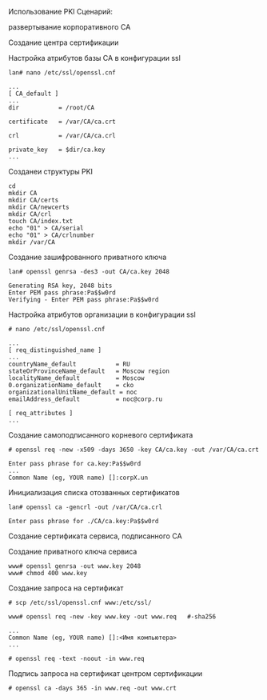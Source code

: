 Использование PKI
Сценарий:

развертывание корпоративного CA 

Создание центра сертификации

Настройка атрибутов базы CA в конфигурации ssl
```
lan# nano /etc/ssl/openssl.cnf
```
```
...
[ CA_default ]
...
dir           = /root/CA

certificate   = /var/CA/ca.crt

crl           = /var/CA/ca.crl

private_key   = $dir/ca.key
...
```
Созданеи структуры PKI
```
cd
mkdir CA
mkdir CA/certs
mkdir CA/newcerts
mkdir CA/crl
touch CA/index.txt
echo "01" > CA/serial
echo "01" > CA/crlnumber
mkdir /var/CA
```
Создание зашифрованного приватного ключа
```
lan# openssl genrsa -des3 -out CA/ca.key 2048

Generating RSA key, 2048 bits
Enter PEM pass phrase:Pa$$w0rd
Verifying - Enter PEM pass phrase:Pa$$w0rd
```
Настройка атрибутов организации в конфигурации ssl
```
# nano /etc/ssl/openssl.cnf
```
```
...
[ req_distinguished_name ]
...
countryName_default           = RU
stateOrProvinceName_default   = Moscow region
localityName_default          = Moscow
0.organizationName_default    = cko
organizationalUnitName_default = noc
emailAddress_default          = noc@corp.ru

[ req_attributes ]
...
```
Создание самоподписанного корневого сертификата
```
# openssl req -new -x509 -days 3650 -key CA/ca.key -out /var/CA/ca.crt
```
```
Enter pass phrase for ca.key:Pa$$w0rd
...
Common Name (eg, YOUR name) []:corpX.un
```

Инициализация списка отозванных сертификатов

```
lan# openssl ca -gencrl -out /var/CA/ca.crl
```
```
Enter pass phrase for ./CA/ca.key:Pa$$w0rd
```

Создание сертификата сервиса, подписанного CA

Создание приватного ключа сервиса
```
www# openssl genrsa -out www.key 2048
www# chmod 400 www.key
```
Создание запроса на сертификат
```
# scp /etc/ssl/openssl.cnf www:/etc/ssl/
```
```
www# openssl req -new -key www.key -out www.req   #-sha256
```
```
...
Common Name (eg, YOUR name) []:<Имя компьютера>
...
```
```
# openssl req -text -noout -in www.req
```
Подпись запроса на сертификат центром сертификации
```
# openssl ca -days 365 -in www.req -out www.crt
```

